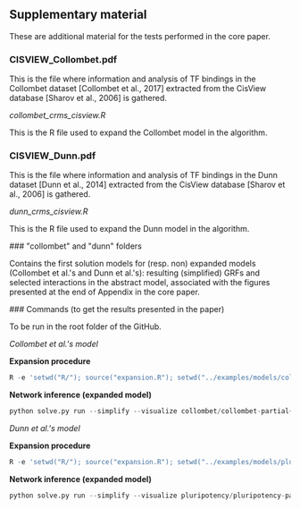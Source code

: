 ## Supplementary material

These are additional material for the tests performed in the core paper.

### CISVIEW_Collombet.pdf

This is the file where information and analysis of TF bindings in the Collombet dataset [Collombet et al., 2017] extracted from the CisView database [Sharov et al., 2006] is gathered. 

*collombet_crms_cisview.R* 

This is the R file used to expand the Collombet model in the algorithm.

### CISVIEW_Dunn.pdf 

This is the file where information and analysis of TF bindings in the Dunn dataset [Dunn et al., 2014] extracted from the CisView database [Sharov et al., 2006] is gathered.

*dunn_crms_cisview.R*

This is the R file used to expand the Dunn model in the algorithm.

### "collombet" and "dunn" folders

Contains the first solution models for (resp. non) expanded models (Collombet et al.'s and Dunn et al.'s): resulting (simplified) GRFs and selected interactions in the abstract model, associated with the figures presented at the end of Appendix in the core paper.

### Commands (to get the results presented in the paper)

To be run in the root folder of the GitHub.

*Collombet et al.'s model*

**Expansion procedure**
```R
R -e 'setwd("R/"); source("expansion.R"); setwd("../examples/models/collombet/"); source("collombet_crms_cisview.R"); model_regular <- readModel("model.net"); writeModel(model_regular, title="model_expanded.net", format="expanded"); model_expanded <- expansion(crms, "model.net", title="collombet-partial+_expanded.net", type="partial", method="positive", inferTF=F, format="expanded")'
```

**Network inference (expanded model)**

```python
python solve.py run --simplify --visualize collombet/collombet-partial+_expanded.net collombet/observations.spec > results/report-collombet-partial+_expanded.txt
```

*Dunn et al.'s model*

**Expansion procedure**
```R
R -e 'setwd("R/"); source("expansion.R"); setwd("../examples/models/pluripotency/"); source("pluripotency_crms_cisview.R"); model_regular <- readModel("model.net"); writeModel(model_regular, title="model_expanded.net", format="expanded"); model_expanded <- expansion(crms, "model.net", title="pluripotency-partial+_expanded.net", type="partial", method="positive", inferTF=F, format="expanded")'
```

**Network inference (expanded model)**

```python
python solve.py run --simplify --visualize pluripotency/pluripotency-partial+_expanded.net pluripotency/observations.spec > results/report-pluripotency-partial+_expanded.txt
```
